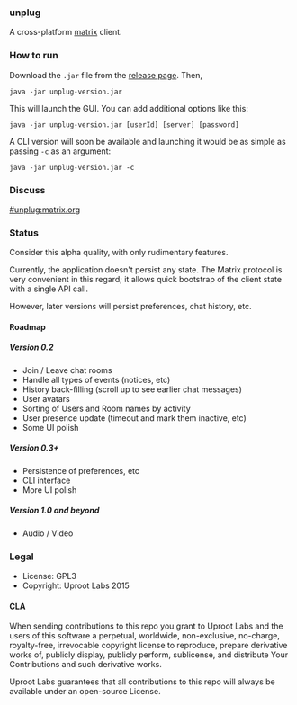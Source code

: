 ### unplug

A cross-platform [matrix](https://matrix.org) client.

### How to run
Download the `.jar` file from the [release page](https://github.com/UprootLabs/unplug/releases). Then,

```
java -jar unplug-version.jar
```

This will launch the GUI. You can add additional options like this:
```
java -jar unplug-version.jar [userId] [server] [password]
```

A CLI version will soon be available and launching it would be as simple as passing
`-c` as an argument:

```
java -jar unplug-version.jar -c
```

### Discuss
[#unplug:matrix.org](https://matrix.org/beta/#/room/#unplug:matrix.org)

### Status
Consider this alpha quality, with only rudimentary features.

Currently, the application doesn't persist any state. The Matrix protocol is very convenient in this regard;
it allows quick bootstrap of the client state with a single API call.

However, later versions will persist preferences, chat history, etc.

#### Roadmap

##### Version 0.2
* Join / Leave chat rooms
* Handle all types of events (notices, etc)
* History back-filling (scroll up to see earlier chat messages)
* User avatars
* Sorting of Users and Room names by activity
* User presence update (timeout and mark them inactive, etc)
* Some UI polish

##### Version 0.3+
* Persistence of preferences, etc
* CLI interface
* More UI polish

##### Version 1.0 and beyond
* Audio / Video

### Legal
* License: GPL3
* Copyright: Uproot Labs 2015

#### CLA
When sending contributions to this repo you grant to Uproot Labs and the users of
this software a perpetual, worldwide, non-exclusive, no-charge, royalty-free,
irrevocable copyright license to reproduce, prepare derivative works of,
publicly display, publicly perform, sublicense, and distribute Your
Contributions and such derivative works.

Uproot Labs guarantees that all contributions to this repo will always be
available under an open-source License.
